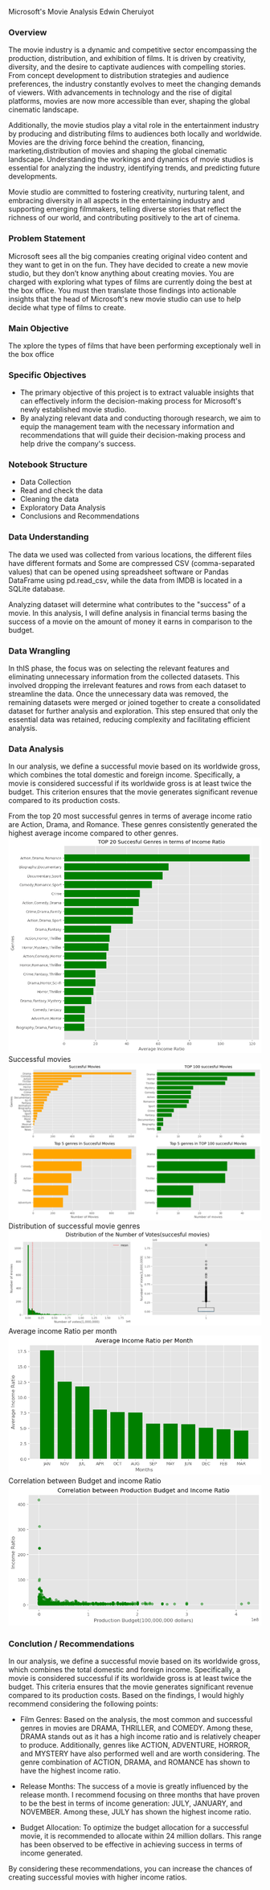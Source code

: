 Microsoft's Movie Analysis
Edwin Cheruiyot
### Overview
The movie industry is a dynamic and competitive sector encompassing the production, distribution, and exhibition of films. It is driven by creativity, diversity, and the desire to captivate audiences with compelling stories. From concept development to distribution strategies and audience preferences, the industry constantly evolves to meet the changing demands of viewers. With advancements in technology and the rise of digital platforms, movies are now more accessible than ever, shaping the global cinematic landscape. 

Additionally, the movie studios play a vital role in the entertainment industry by producing and distributing films to audiences both locally and  worldwide. Movies are the driving force behind the creation, financing, marketing,distribution of movies and shaping the global cinematic landscape. Understanding the workings and dynamics of movie studios is essential for analyzing the industry, identifying trends, and predicting future developments. 

Movie studio are committed to fostering creativity, nurturing talent, and embracing diversity in all aspects in the entertaining industry and supporting emerging filmmakers, telling diverse stories that reflect the richness of our world, and contributing positively to the art of cinema.

### Problem Statement
Microsoft sees all the big companies creating original video content and they want to get in on the fun. They have decided to create a new movie studio, but they don’t know anything about creating movies. You are charged with exploring what types of films are currently doing the best at the box office. You must then translate those findings into actionable insights that the head of Microsoft's new movie studio can use to help decide what type of films to create.

### Main Objective 
The xplore the types of films that have been performing exceptionaly well in the box office

### Specific Objectives
* The primary objective of this project is to extract valuable insights that can effectively inform the decision-making process for Microsoft's newly established movie studio.
* By analyzing relevant data and conducting thorough research, we aim to equip the management team with the necessary information and recommendations that will guide their decision-making process and help drive the company's success.

### Notebook Structure
* Data Collection
* Read and check the data
* Cleaning the data
* Exploratory Data Analysis
* Conclusions and Recommendations

### Data Understanding
The data we used was collected from various locations, the different files have different formats and Some are compressed CSV (comma-separated values) that can be opened using spreadsheet software or Pandas DataFrame using pd.read_csv, while the data from IMDB is located in a SQLite database.

Analyzing dataset will determine what contributes to the "success" of a movie. In this analysis, I will define analysis in financial terms basing the success of a movie on the amount of money it earns in comparison to the budget.

### Data Wrangling
In thIS phase, the focus was on selecting the relevant features and eliminating unnecessary information from the collected datasets. This involved dropping the irrelevant features and rows from each dataset to streamline the data. Once the unnecessary data was removed, the remaining datasets were merged or joined together to create a consolidated dataset for further analysis and exploration. This step ensured that only the essential data was retained, reducing complexity and facilitating efficient analysis.

### Data Analysis
In our analysis, we define a successful movie based on its worldwide gross, which combines the total domestic and foreign income. Specifically, a movie is considered successful if its worldwide gross is at least twice the budget. This criterion ensures that the movie generates significant revenue compared to its production costs.

From the top 20 most successful genres in terms of average income ratio are Action, Drama, and Romance. These genres consistently generated the highest average income compared to other genres.
<img src =   "Images\output1.png" /> 
Successful movies 
<img src = "Images\output2.png" />
Distribution of successful movie genres
<img src = "Images\output4.png" />
Average income Ratio per month
<img src = "Images\output 5.png" />
Correlation between Budget and income Ratio
<img src = "Images\output6.png" />

### Conclution / Recommendations 
In our analysis, we define a successful movie based on its worldwide gross, which combines the total domestic and foreign income. Specifically, a movie is considered successful if its worldwide gross is at least twice the budget. This criteria ensures that the movie generates significant revenue compared to its production costs.
Based on the findings, I would highly recommend considering the following points:

* Film Genres: Based on the analysis, the most common and successful genres in movies are DRAMA, THRILLER, and COMEDY. Among these, DRAMA stands out as it has a high income ratio and is relatively cheaper to produce. Additionally, genres like ACTION, ADVENTURE, HORROR, and MYSTERY have also performed well and are worth considering. The genre combination of ACTION, DRAMA, and ROMANCE has shown to have the highest income ratio.

* Release Months: The success of a movie is greatly influenced by the release month. I recommend focusing on three months that have proven to be the best in terms of income generation: JULY, JANUARY, and NOVEMBER. Among these, JULY has shown the highest income ratio.

* Budget Allocation: To optimize the budget allocation for a successful movie, it is recommended to allocate within 24 million dollars. This range has been observed to be effective in achieving success in terms of income generated.

By considering these recommendations, you can increase the chances of creating successful movies with higher income ratios.